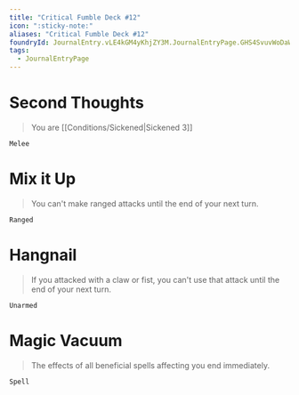 ```yaml
---
title: "Critical Fumble Deck #12"
icon: ":sticky-note:"
aliases: "Critical Fumble Deck #12"
foundryId: JournalEntry.vLE4kGM4yKhjZY3M.JournalEntryPage.GHS4SvuvWoDaWa0x
tags:
  - JournalEntryPage
---
```

# Second Thoughts

> You are [[Conditions/Sickened|Sickened 3]]

`Melee`

# Mix it Up

> You can't make ranged attacks until the end of your next turn.

`Ranged`

# Hangnail

> If you attacked with a claw or fist, you can't use that attack until the end of your next turn.

`Unarmed`

# Magic Vacuum

> The effects of all beneficial spells affecting you end immediately.

`Spell`